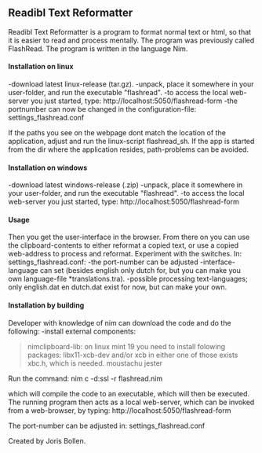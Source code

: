 ## Readibl Text Reformatter


Readibl Text Reformatter is a program to format normal text or html, so that it is easier to read and process mentally. The program was previously called FlashRead.
The program is written in the language Nim.


#### Installation on linux
-download latest linux-release (tar.gz).
-unpack, place it somewhere in your user-folder, and run the executable "flashread".
-to access the local web-server you just started, type: http://localhost:5050/flashread-form
-the portnumber can now be changed in the configuration-file: settings_flashread.conf

If the paths you see on the webpage dont match the location of the application, adjust and run the linux-script flashread_sh. If the app is started from the dir where the application resides, path-problems can be avoided.


#### Installation on windows
-download latest windows-release (.zip)
-unpack, place it somewhere in your user-folder, and run the executable "flashread".
-to access the local web-server you just started, type: http://localhost:5050/flashread-form


#### Usage
Then you get the user-interface in the browser. From there on you can use the clipboard-contents to either reformat a copied text, or use a copied web-address to process and reformat. Experiment with the switches.
In: settings_flashread.conf:
-the port-number can be adjusted
-interface-language can set (besides english only dutch for, but you can make you own language-file *translations.tra).
-possible processing text-languages; only english.dat en dutch.dat exist for now, but can make your own.



#### Installation by building
Developer with knowledge of nim can download the code and do the following:
-install external components:
> nimclipboard-lib:
on linux mint 19 you need to install folowing packages:
libx11-xcb-dev and/or xcb
in either one of those exists xbc.h, which is needed.
> moustachu
> jester

Run the command:
nim c -d:ssl -r flashread.nim

which will compile the code to an executable, which will then be executed. The running program then acts as a local  web-server, which can be invoked from a web-browser, by typing:
http://localhost:5050/flashread-form

The port-number can be adjusted in: settings_flashread.conf


Created by Joris Bollen.

